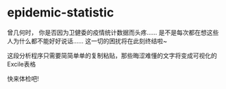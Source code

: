 # epidemic-statistic
曾几何时，
你是否因为卫健委的疫情统计数据而头疼……
是不是每次都在想这些人为什么都不能好好说话……
这一切的困扰将在此刻终结啦~

这段分析程序只需要简简单单的复制粘贴，那些晦涩难懂的文字将变成可视化的Excile表格

快来体检吧!
